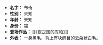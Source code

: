 
- **名字：** 布奇 
- **性别：** 未知
- **年龄：** 未知
- **身份：** 猫
- **登场作品：** [[《夜之国的库帕》]]
- **外表：** 一身黑毛、背上有块醒目的云朵状白毛。